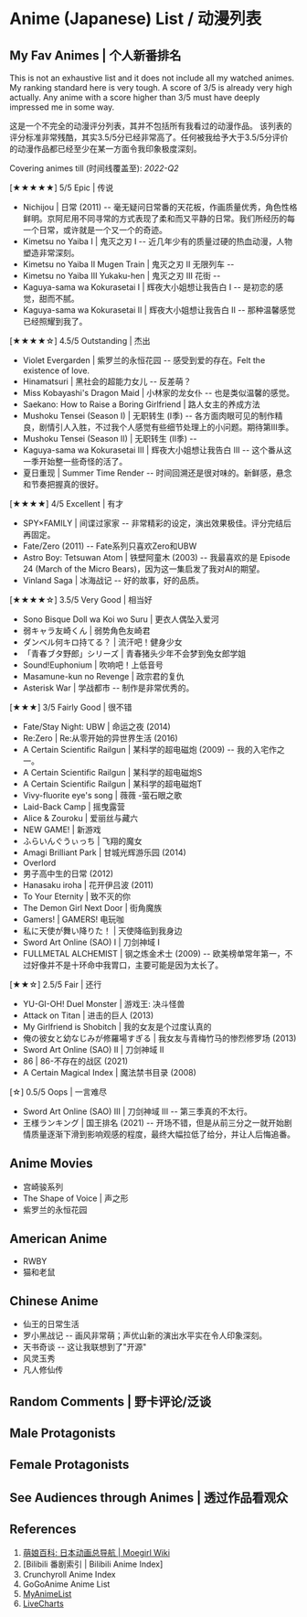 Anime (Japanese) List / 动漫列表
===

## My Fav Animes | 个人新番排名

This is not an exhaustive list and it does not include all my watched animes.
My ranking standard here is very tough. A score of 3/5 is already very high
actually.  Any anime with a score higher than 3/5 must have deeply impressed me
in some way.

这是一个不完全的动漫评分列表，其并不包括所有我看过的动漫作品。
该列表的评分标准非常残酷，其实3.5/5分已经非常高了。任何被我给予大于3.5/5分评价
的动漫作品都已经至少在某一方面令我印象极度深刻。

Covering animes till (时间线覆盖至): *2022-Q2*

[★★★★★] 5/5 Epic | 传说

* Nichijou | 日常 (2011) -- 毫无疑问日常番的天花板，作画质量优秀，角色性格鲜明。京阿尼用不同寻常的方式表现了柔和而又平静的日常。我们所经历的每一个日常，或许就是一个又一个的奇迹。
* Kimetsu no Yaiba I | 鬼灭之刃 I -- 近几年少有的质量过硬的热血动漫，人物塑造非常深刻。
* Kimetsu no Yaiba II Mugen Train | 鬼灭之刃 II 无限列车 -- 
* Kimetsu no Yaiba III Yukaku-hen | 鬼灭之刃 III 花街 -- 
* Kaguya-sama wa Kokurasetai I | 辉夜大小姐想让我告白 I -- 是初恋的感觉，甜而不腻。
* Kaguya-sama wa Kokurasetai II | 辉夜大小姐想让我告白 II -- 那种温馨感觉已经照耀到我了。

[★★★★☆] 4.5/5 Outstanding | 杰出

* Violet Evergarden | 紫罗兰的永恒花园 -- 感受到爱的存在。Felt the existence of love.
* Hinamatsuri | 黑社会的超能力女儿 -- 反差萌？
* Miss Kobayashi's Dragon Maid | 小林家的龙女仆 -- 也是类似温馨的感觉。
* Saekano: How to Raise a Boring Girlfriend | 路人女主的养成方法
* Mushoku Tensei (Season I) | 无职转生 (I季) -- 各方面肉眼可见的制作精良，剧情引人入胜，不过我个人感觉有些细节处理上的小问题。期待第III季。
* Mushoku Tensei (Season II) | 无职转生 (II季) --
* Kaguya-sama wa Kokurasetai III | 辉夜大小姐想让我告白 III -- 这个番从这一季开始整一些奇怪的活了。
* 夏日重现 | Summer Time Render -- 时间回溯还是很对味的。新鲜感，悬念和节奏把握真的很好。

[★★★★] 4/5 Excellent | 有才

* SPY×FAMILY | 间谍过家家 -- 非常精彩的设定，演出效果极佳。评分完结后再固定。
* Fate/Zero (2011) -- Fate系列只喜欢Zero和UBW
* Astro Boy: Tetsuwan Atom | 铁壁阿童木 (2003) -- 我最喜欢的是 Episode 24 (March of the Micro Bears)，因为这一集启发了我对AI的期望。
* Vinland Saga | 冰海战记 -- 好的故事，好的品质。

[★★★★☆] 3.5/5 Very Good | 相当好

* Sono Bisque Doll wa Koi wo Suru | 更衣人偶坠入爱河
* 弱キャラ友崎くん | 弱势角色友崎君
* ダンベル何キロ持てる？ | 流汗吧！健身少女
* 「青春ブタ野郎」シリーズ | 青春猪头少年不会梦到兔女郎学姐
* Sound!Euphonium | 吹响吧！上低音号
* Masamune-kun no Revenge | 政宗君的复仇
* Asterisk War | 学战都市 -- 制作是非常优秀的。

[★★★] 3/5 Fairly Good | 很不错

* Fate/Stay Night: UBW | 命运之夜 (2014)
* Re:Zero | Re:从零开始的异世界生活 (2016)
* A Certain Scientific Railgun | 某科学的超电磁炮 (2009) -- 我的入宅作之一。
* A Certain Scientific Railgun | 某科学的超电磁炮S
* A Certain Scientific Railgun | 某科学的超电磁炮T
* Vivy-fluorite eye's song | 薇薇 -萤石眼之歌
* Laid-Back Camp | 摇曳露营
* Alice & Zouroku | 爱丽丝与藏六
* NEW GAME! | 新游戏
* ふらいんぐうぃっち | 飞翔的魔女
* Amagi Brilliant Park | 甘城光辉游乐园 (2014)
* Overlord
* 男子高中生的日常 (2012)
* Hanasaku iroha | 花开伊吕波 (2011)
* To Your Eternity | 致不灭的你
* The Demon Girl Next Door | 街角魔族
* Gamers! | GAMERS! 电玩咖
* 私に天使が舞い降りた！ | 天使降临到我身边
* Sword Art Online (SAO) I | 刀剑神域 I
* FULLMETAL ALCHEMIST | 钢之炼金术士 (2009) -- 欧美榜单常年第一，不过好像并不是十环命中我胃口，主要可能是因为太长了。

[★★☆] 2.5/5 Fair | 还行

* YU-GI-OH! Duel Monster | 游戏王: 决斗怪兽
* Attack on Titan | 进击的巨人 (2013)
* My Girlfriend is Shobitch | 我的女友是个过度认真的
* 俺の彼女と幼なじみが修羅場すぎる | 我女友与青梅竹马的惨烈修罗场 (2013)
* Sword Art Online (SAO) II | 刀剑神域 II
* 86 | 86-不存在的战区 (2021)
* A Certain Magical Index | 魔法禁书目录 (2008)

[☆] 0.5/5 Oops | 一言难尽

* Sword Art Online (SAO) III | 刀剑神域 III -- 第三季真的不太行。
* 王様ランキング | 国王排名 (2021) -- 开场不错，但是从前三分之一就开始剧情质量逐渐下滑到影响观感的程度，最终大幅拉低了给分，并让人后悔追番。

## Anime Movies

* 宫崎骏系列
* The Shape of Voice | 声之形
* 紫罗兰的永恒花园

## American Anime

* RWBY
* 猫和老鼠

## Chinese Anime

* 仙王的日常生活
* 罗小黑战记 -- 画风非常萌；声优山新的演出水平实在令人印象深刻。
* 天书奇谈 -- 这让我联想到了"开源"
* 风灵玉秀
* 凡人修仙传

## Random Comments | 野卡评论/泛谈

## Male Protagonists

## Female Protagonists

## See Audiences through Animes | 透过作品看观众


## References

1. [萌娘百科: 日本动画总导航 | Moegirl Wiki](https://zh.moegirl.org.cn/Template:%E6%97%A5%E6%9C%AC%E5%8A%A8%E7%94%BB%E6%80%BB%E5%AF%BC%E8%88%AA)
2. [Bilibili 番剧索引 | Bilibili Anime Index]
3. Crunchyroll Anime Index
4. GoGoAnime Anime List
5. [MyAnimeList](https://myanimelist.net/topanime.php)
6. [LiveCharts](https://www.livechart.me/)
